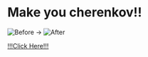 
# Make you cherenkov!!

![Before](http://gyazo.snca.net/2018/07/15-215153-8b5e152f00ff0d7fbe2964787620cc6b.jpg) → ![After](http://gyazo.snca.net/2018/07/15-215126-092c57cc420495ad66b96c5a9f381dec.gif)


[!!!Click Here!!!](http://cherenkov.snca.net/)

